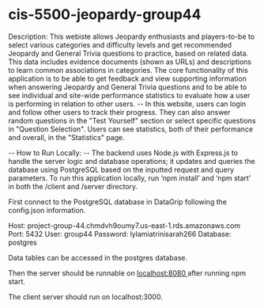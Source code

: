 # cis-5500-jeopardy-group44
Description: This webiste allows Jeopardy enthusiasts and players-to-be to select various categories and difficulty levels and get recommended Jeopardy and General Trivia questions to practice, based on related data. This data includes evidence documents (shown as URLs) and descriptions to learn common associations in categories. The core functionality of this application is to be able to get feedback and view supporting information when answering Jeopardy and General Trivia questions and to be able to see individual and site-wide performance statistics to evaluate how a user is performing in relation to other users.
-- In this website, users can login and follow other users to track their progress. They can also answer random questions in the "Test Yourself" section or select specific questions in "Question Selection". Users can see statistics, both of their performance and overall, in the "Statistics" page.

-- How to Run Locally: --
The backend uses Node.js with Express.js to handle the server logic and database operations; it updates and queries the database using PostgreSQL based on the inputted request and query parameters. To run this application locally, run ‘npm install’ and ‘npm start’ in both the /client and /server directory.

First connect to the PostgreSQL database in DataGrip following the config.json information.

Host: project-group-44.chmdvh9oumy7.us-east-1.rds.amazonaws.com
Port: 5432
User: group44
Password: lylamiatrinisarah266
Database: postgres

Data tables can be accessed in the postgres database.

Then the server should be runnable on [localhost:8080 ](http://localhost:8080/) after running npm start.

The client server should run on localhost:3000.

